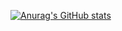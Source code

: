 [![Anurag's GitHub stats](https://github-readme-stats.vercel.app/api?username=anuraghazra)](https://github.com/arshan8/github-readme-stats)
